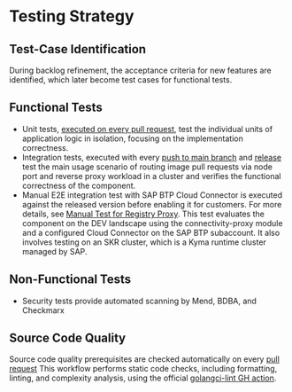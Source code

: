 # Testing Strategy

## Test-Case Identification

During backlog refinement, the acceptance criteria for new features are identified, which later become test cases for functional tests. 

## Functional Tests

 - Unit tests, [executed on every pull request](../../.github/workflows/pull.yaml), test the individual units of application logic in isolation, focusing on the implementation correctness. 
 - Integration tests, executed with every [push to main branch](../../.github/workflows/push.yaml) and [release](../../.github/workflows/release.yaml) test the main usage scenario of routing image pull requests via node port and reverse proxy workload in a cluster and verifies the functional correctness of the component. 
 - Manual E2E integration test with SAP BTP Cloud Connector is executed against the released version before enabling it for customers. For more details, see [Manual Test for Registry Proxy](manual-testing.md). This test evaluates the component on the DEV landscape using the connectivity-proxy module and a configured Cloud Connector on the SAP BTP subaccount. It also involves testing on an SKR cluster, which is a Kyma runtime cluster managed by SAP.

## Non-Functional Tests

 - Security tests provide automated scanning by Mend, BDBA, and Checkmarx 

## Source Code Quality

Source code quality prerequisites are checked automatically on every [pull request](../../.github/workflows/lint.yaml)
This workflow performs static code checks, including formatting, linting, and complexity analysis, using the official [golangci-lint GH action](https://github.com/golangci/golangci-lint-action).
